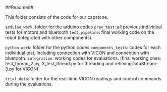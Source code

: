 ##Readme##

This folder consists of the code for our capstone.

```arduino_work```: folder for the arduino codes
	```prev_test```: all previous individual tests for motors and bluetooth
	```test_pipeline```: final working code on the robot (integrated with other components)
	
```python_work```: folder for the python codes
	```components_tests```: codes for each individual test, including connection with VICON and connection with bluetooth.
	```integration```: working codes for evaluations. (final working ones: test_thread_2.py, 3_test_thread.py for threading and retimingDataStream-3.py for VICON)
		
```trial data```: folder for the real-time VICON readings and control commands during the evaluations.